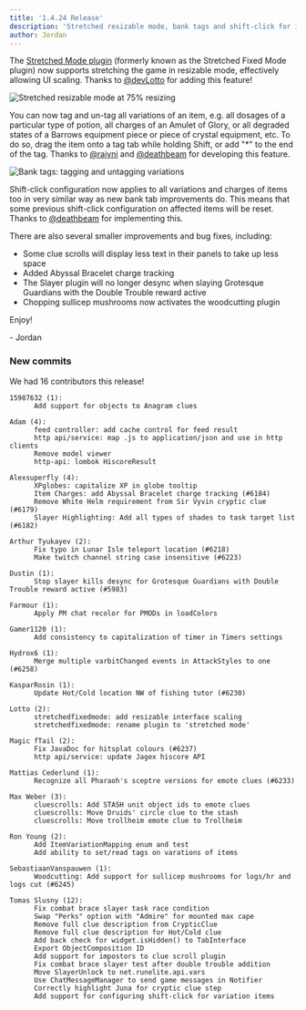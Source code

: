 ```yaml
---
title: '1.4.24 Release'
description: 'Stretched resizable mode, bank tags and shift-click for item charges and variations'
author: Jordan
---
```


The [Stretched Mode plugin](https://github.com/runelite/runelite/wiki/Stretched-Mode) (formerly
known as the Stretched Fixed Mode plugin) now supports stretching the game in resizable mode,
effectively allowing UI scaling. Thanks to [@devLotto](https://github.com/devLotto) for adding this
feature!

![Stretched resizable mode at 75% resizing](/img/blog/1.4.24-Release/stretched-resizable-mode.gif)

You can now tag and un-tag all variations of an item, e.g. all dosages of a particular type of
potion, all charges of an Amulet of Glory, or all degraded states of a Barrows equipment piece or
piece of crystal equipment, etc. To do so, drag the item onto a tag tab while holding Shift, or add
"\*" to the end of the tag. Thanks to [@raiyni](https://github.com/raiyni) and
[@deathbeam](https://github.com/deathbeam) for developing this feature.

![Bank tags: tagging and untagging variations](/img/blog/1.4.24-Release/bank-tag-variations.gif)

Shift-click configuration now applies to all variations and charges of items too in very similar way as
new bank tab improvements do. This means that some previous shift-click configuration on affected items
will be reset. Thanks to [@deathbeam](https://github.com/deathbeam) for implementing this.

There are also several smaller improvements and bug fixes, including:

- Some clue scrolls will display less text in their panels to take up less space
- Added Abyssal Bracelet charge tracking
- The Slayer plugin will no longer desync when slaying Grotesque Guardians with the Double Trouble
  reward active
- Chopping sullicep mushrooms now activates the woodcutting plugin

Enjoy!

\- Jordan

### New commits

We had 16 contributors this release!

```
15987632 (1):
      Add support for objects to Anagram clues

Adam (4):
      feed controller: add cache control for feed result
      http api/service: map .js to application/json and use in http clients
      Remove model viewer
      http-api: lombok HiscoreResult

Alexsuperfly (4):
      XPglobes: capitalize XP in globe tooltip
      Item Charges: add Abyssal Bracelet charge tracking (#6184)
      Remove White Helm requirement from Sir Vyvin cryptic clue (#6179)
      Slayer Highlighting: Add all types of shades to task target list (#6182)

Arthur Tyukayev (2):
      Fix typo in Lunar Isle teleport location (#6218)
      Make twitch channel string case insensitive (#6223)

Dustin (1):
      Stop slayer kills desync for Grotesque Guardians with Double Trouble reward active (#5983)

Farmour (1):
      Apply PM chat recolor for PMODs in loadColors

Gamer1120 (1):
      Add consistency to capitalization of timer in Timers settings

Hydrox6 (1):
      Merge multiple varbitChanged events in AttackStyles to one (#6258)

KasparRosin (1):
      Update Hot/Cold location NW of fishing tutor (#6230)

Lotto (2):
      stretchedfixedmode: add resizable interface scaling
      stretchedfixedmode: rename plugin to 'stretched mode'

Magic fTail (2):
      Fix JavaDoc for hitsplat colours (#6237)
      http api/service: update Jagex hiscore API

Mattias Cederlund (1):
      Recognize all Pharaoh's sceptre versions for emote clues (#6233)

Max Weber (3):
      cluescrolls: Add STASH unit object ids to emote clues
      cluescrolls: Move Druids' circle clue to the stash
      cluescrolls: Move trollheim emote clue to Trollheim

Ron Young (2):
      Add ItemVariationMapping enum and test
      Add ability to set/read tags on varations of items

SebastiaanVanspauwen (1):
      Woodcutting: Add support for sullicep mushrooms for logs/hr and logs cut (#6245)

Tomas Slusny (12):
      Fix combat brace slayer task race condition
      Swap "Perks" option with "Admire" for mounted max cape
      Remove full clue description from CrypticClue
      Remove full clue description for Hot/Cold clue
      Add back check for widget.isHidden() to TabInterface
      Export ObjectComposition ID
      Add support for impostors to clue scroll plugin
      Fix combat brace slayer test after double trouble addition
      Move SlayerUnlock to net.runelite.api.vars
      Use ChatMessageManager to send game messages in Notifier
      Correctly highlight Juna for cryptic clue step
      Add support for configuring shift-click for variation items
```
